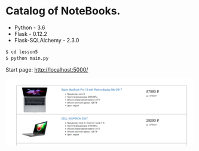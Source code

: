 Catalog of NoteBooks.
=========================

  - Python - 3.6
  - Flask - 0.12.2
  - Flask-SQLAlchemy - 2.3.0
  
```sh
$ cd lesson5
$ python main.py
```
Start page:
<http://localhost:5000/>
  

![](lesson5/example.png)